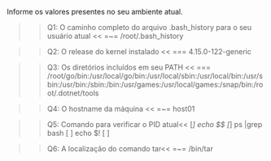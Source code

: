 Informe os valores presentes no seu ambiente atual.


>>Q1: O caminho completo do arquivo .bash_history para o seu usuário atual <<
=~= /root/.bash_history

>>Q2: O release do kernel instalado <<
=== 4.15.0-122-generic

>>Q3: Os diretórios incluídos em seu PATH <<
=== /root/go/bin:/usr/local/go/bin:/usr/local/sbin:/usr/local/bin:/usr/sbin:/usr/bin:/sbin:/bin:/usr/games:/usr/local/games:/snap/bin:/root/.dotnet/tools

>>Q4: O hostname da máquina <<
=~= host01

>>Q5: Comando para verificar o PID atual<<
[*] echo $$
[*] ps |grep bash
[ ] echo $!
[ ] 

>>Q6: A localização do comando tar<<
=~= /bin/tar


